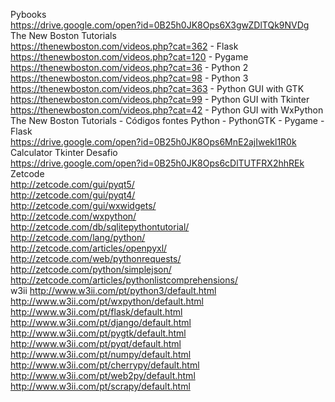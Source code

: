Pybooks <br>
https://drive.google.com/open?id=0B25h0JK8Ops6X3gwZDlTQk9NVDg <br>
The New Boston Tutorials <br>
https://thenewboston.com/videos.php?cat=362 - Flask <br>
https://thenewboston.com/videos.php?cat=120 - Pygame <br>
https://thenewboston.com/videos.php?cat=36 - Python 2 <br>
https://thenewboston.com/videos.php?cat=98 - Python 3 <br>
https://thenewboston.com/videos.php?cat=363 - Python GUI with GTK <br>
https://thenewboston.com/videos.php?cat=99 - Python GUI with Tkinter <br>
https://thenewboston.com/videos.php?cat=42 - Python GUI with WxPython <br>
The New Boston Tutorials - Códigos fontes Python - PythonGTK - Pygame - Flask <br>
https://drive.google.com/open?id=0B25h0JK8Ops6MnE2ajIwekl1R0k <br>
Calculator Tkinter Desafio <br>
https://drive.google.com/open?id=0B25h0JK8Ops6cDlTUTFRX2hhREk <br> 
Zetcode <br>
http://zetcode.com/gui/pyqt5/ <br>
http://zetcode.com/gui/pyqt4/ <br>
http://zetcode.com/gui/wxwidgets/ <br>
http://zetcode.com/wxpython/ <br>
http://zetcode.com/db/sqlitepythontutorial/ <br>
http://zetcode.com/lang/python/ <br>
http://zetcode.com/articles/openpyxl/ <br>
http://zetcode.com/web/pythonrequests/ <br>
http://zetcode.com/python/simplejson/ <br>
http://zetcode.com/articles/pythonlistcomprehensions/ <br>
w3ii
http://www.w3ii.com/pt/python3/default.html <br>
http://www.w3ii.com/pt/wxpython/default.html <br>
http://www.w3ii.com/pt/flask/default.html <br>
http://www.w3ii.com/pt/django/default.html <br>
http://www.w3ii.com/pt/pygtk/default.html <br>
http://www.w3ii.com/pt/pyqt/default.html <br>
http://www.w3ii.com/pt/numpy/default.html <br>
http://www.w3ii.com/pt/cherrypy/default.html <br>
http://www.w3ii.com/pt/web2py/default.html <br>
http://www.w3ii.com/pt/scrapy/default.html <br>

